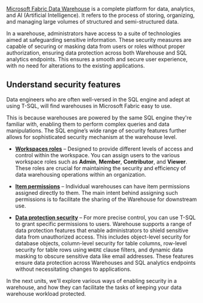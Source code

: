 [Microsoft Fabric Data Warehouse](https://learn.microsoft.com/en-us/fabric/data-warehouse/) is a complete platform for data, analytics, and AI (Artificial Intelligence). It refers to the process of storing, organizing, and managing large volumes of structured and semi-structured data.

In a warehouse, administrators have access to a suite of technologies aimed at safeguarding sensitive information. These security measures are capable of securing or masking data from users or roles without proper authorization, ensuring data protection across both Warehouse and SQL analytics endpoints. This ensures a smooth and secure user experience, with no need for alterations to the existing applications.

## Understand security features

Data engineers who are often well-versed in the SQL engine and adept at using T-SQL, will find warehouses in Microsoft Fabric easy to use.

This is because warehouses are powered by the same SQL engine they're familiar with, enabling them to perform complex queries and data manipulations. The SQL engine’s wide range of security features further allows for sophisticated security mechanism at the warehouse level.

- [**Workspaces roles**](https://learn.microsoft.com/en-us/fabric/data-warehouse/workspace-roles/) – Designed to provide different levels of access and control within the workspace. You can assign users to the various workspace roles such as **Admin**, **Member**, **Contributor**, and **Viewer**. These roles are crucial for maintaining the security and efficiency of data warehousing operations within an organization.
    
- [**Item permissions**](https://learn.microsoft.com/en-us/fabric/data-warehouse/share-warehouse-manage-permissions/) – Individual warehouses can have item permissions assigned directly to them. The main intent behind assigning such permissions is to facilitate the sharing of the Warehouse for downstream use.
    
- [**Data protection security**](https://learn.microsoft.com/en-us/fabric/data-warehouse/security#granular-security?azure-portal=true) – For more precise control, you can use T-SQL to grant specific permissions to users. Warehouse supports a range of data protection features that enable administrators to shield sensitive data from unauthorized access. This includes object-level security for database objects, column-level security for table columns, row-level security for table rows using `WHERE` clause filters, and dynamic data masking to obscure sensitive data like email addresses. These features ensure data protection across Warehouses and SQL analytics endpoints without necessitating changes to applications.
    

In the next units, we'll explore various ways of enabling security in a warehouse, and how they can facilitate the tasks of keeping your data warehouse workload protected.
